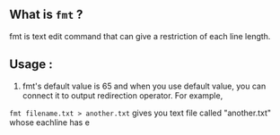 ## What is `fmt` ?
fmt is text edit command that can give a restriction of each line length.

## Usage :
1. fmt's default value is 65 and when you use default value, you can connect it
to output redirection operator.
For example, 

`fmt filename.txt > another.txt` gives you text file called "another.txt" whose
eachline has e
